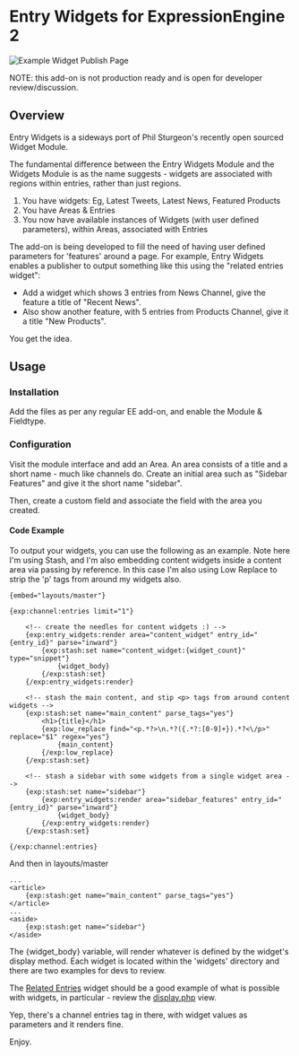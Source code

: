 # Entry Widgets for ExpressionEngine 2

![Example Widget Publish Page](http://iain.co.nz/dev/widget_2.png)

NOTE: this add-on is not production ready and is open for developer review/discussion.

## Overview

Entry Widgets is a sideways port of Phil Sturgeon's recently open sourced Widget Module.

The fundamental difference between the Entry Widgets Module and the Widgets Module is as the name suggests - widgets are associated with regions within entries, rather than just regions.

1. You have widgets:
  Eg, Latest Tweets, Latest News, Featured Products
2. You have Areas & Entries
3. You now have available instances of Widgets (with user defined parameters), within Areas, associated with Entries

The add-on is being developed to fill the need of having user defined parameters for 'features' around a page. For example, Entry Widgets enables a publisher to output something like this using the "related entries widget":

  * Add a widget which shows 3 entries from News Channel, give the feature a title of "Recent News".
  * Also show another feature, with 5 entries from Products Channel, give it a title "New Products".

You get the idea.

## Usage

### Installation
Add the files as per any regular EE add-on, and enable the Module &amp; Fieldtype.

### Configuration

Visit the module interface and add an Area. An area consists of a title and a short name - much like channels do. Create an initial area such as "Sidebar Features" and give it the short name "sidebar".

Then, create a custom field and associate the field with the area you created.

#### Code Example

To output your widgets, you can use the following as an example. Note here I'm using Stash, and I'm also embedding content widgets inside a content area via passing by reference. In this case I'm also using Low Replace to strip the 'p' tags from around my widgets also.

	{embed="layouts/master"}

	{exp:channel:entries limit="1"}

		<!-- create the needles for content widgets :) -->
		{exp:entry_widgets:render area="content_widget" entry_id="{entry_id}" parse="inward"}		
			{exp:stash:set name="content_widget:{widget_count}" type="snippet"}		
				{widget_body}
			{/exp:stash:set}
		{/exp:entry_widgets:render}

		<!-- stash the main content, and stip <p> tags from around content widgets -->
		{exp:stash:set name="main_content" parse_tags="yes"}
			<h1>{title}</h1>
			{exp:low_replace find="<p.*?>\n.*?({.*?:[0-9]+}).*?<\/p>" replace="$1" regex="yes"}
				{main_content}
			{/exp:low_replace} 
		{/exp:stash:set}

		<!-- stash a sidebar with some widgets from a single widget area -->
		{exp:stash:set name="sidebar"}
			{exp:entry_widgets:render area="sidebar_features" entry_id="{entry_id}" parse="inward"}		
				{widget_body}
			{/exp:entry_widgets:render}
		{/exp:stash:set}

	{/exp:channel:entries}

And then in layouts/master
	
	...
	<article>
		{exp:stash:get name="main_content" parse_tags="yes"}
	</article>
	...
	<aside>
		{exp:stash:get name="sidebar"}
	</aside>

The {widget_body} variable, will render whatever is defined by the widget's display method. Each widget is located within the 'widgets' directory and there are two examples for devs to review.

The [Related Entries](https://github.com/iainurquhart/entry_widgets/tree/master/system/expressionengine/third_party/entry_widgets/widgets/related_entries) widget should be a good example of what is possible with widgets, in particular - review the [display.php](https://github.com/iainurquhart/entry_widgets/blob/master/system/expressionengine/third_party/entry_widgets/widgets/related_entries/views/display.php) view.

Yep, there's a channel entries tag in there, with widget values as parameters and it renders fine.

Enjoy.
